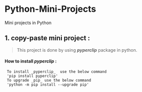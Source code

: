 # Python-Mini-Projects
Mini projects in Python



## 1. copy-paste mini project :
> This project is done by using **_pyperclip_**  package in python.
#### How to install _pyperclip_ :
```
 To install _pyperclip_  use the below command
 'pip install pyperclip'
 To upgrade _pip_ use the below command
 'python -m pip install --upgrade pip'
```
